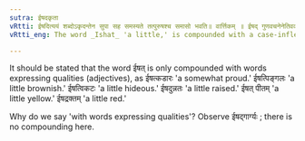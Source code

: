 ```yaml
---
sutra: ईषदकृता
vRtti: ईषदित्ययं शब्दोऽकृदन्तेन सुपा सह समस्यते तत्पुरुषश्च समासो भवति॥ वार्त्तिकम् ॥ ईषद् गुणवचनेनेतिवक्तव्यम् ॥
vRtti_eng: The word _Ishat_ 'a little,' is compounded with a case-inflected word which does not end with a _krit_-affix; and the compound is _Tat-purusha_

---
```

It should be stated that the word ईषत् is only compounded with words expressing qualities (adjectives), as ईषत्कडारः 'a somewhat proud.' ईषत्पिङ्गलः 'a little brownish.' ईषत्विकटः 'a little hideous.' ईषदुन्नतः 'a little raised.' ईषत् पीतम्  'a little yellow.' ईषद्रक्तम् 'a little red.'

Why do we say 'with words expressing qualities'? Observe ईषद्गार्ग्यः ; there is no compounding here. 